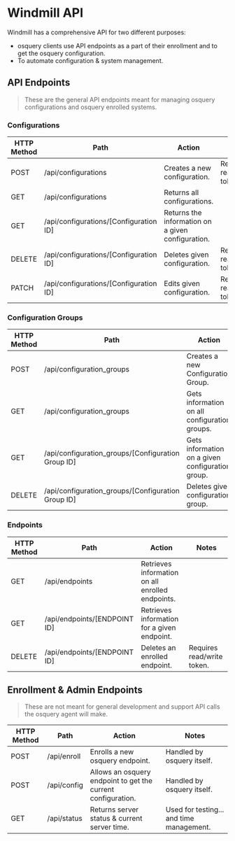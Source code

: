 # Windmill API

Windmill has a comprehensive API for two different purposes:
- osquery clients use API endpoints as a part of their enrollment and to get the osquery configuration.
- To automate configuration & system management.

## API Endpoints

> These are the general API endpoints meant for managing osquery configurations and osquery enrolled systems.

### Configurations

| HTTP Method | Path | Action | Notes |
| ----------- | ---- | ------ | ----- |
| POST | /api/configurations | Creates a new configuration. | Requires read/write token. |
| GET | /api/configurations | Returns all configurations. | |
| GET | /api/configurations/[Configuration ID] | Returns the information on a given configuration. | |
| DELETE | /api/configurations/[Configuration ID] | Deletes given configuration. | Requires read/write token. |
| PATCH | /api/configurations/[Configuration ID] | Edits given configuration. | Requires read/write token. |

### Configuration Groups

| HTTP Method | Path | Action | Notes |
| ----------- | ---- | ------ | ----- |
| POST | /api/configuration_groups | Creates a new Configuration Group. | Requires read/write token. |
| GET | /api/configuration_groups | Gets information on all configuration groups. | |
| GET | /api/configuration_groups/[Configuration Group ID] | Gets information on a given configuration group. | |
| DELETE | /api/configuration_groups/[Configuration Group ID] | Deletes given configuration group. | Requires read/write token. |

### Endpoints

| HTTP Method | Path | Action | Notes |
| ----------- | ---- | ------ | ----- |
| GET | /api/endpoints | Retrieves information on all enrolled endpoints. | |
| GET | /api/endpoints/[ENDPOINT ID] | Retrieves information for a given endpoint. | |
| DELETE | /api/endpoints/[ENDPOINT ID] | Deletes an enrolled endpoint. | Requires read/write token. |

## Enrollment & Admin Endpoints

> These are not meant for general development and support API calls the osquery agent will make.

| HTTP Method | Path | Action | Notes |
| ----------- | ---- | ------ | ----- |
| POST | /api/enroll | Enrolls a new osquery endpoint. | Handled by osquery itself. |
| POST | /api/config | Allows an osquery endpoint to get the current configuration. | Handled by osquery itself. |
| GET | /api/status | Returns server status & current server time. | Used for testing... and time management. |
